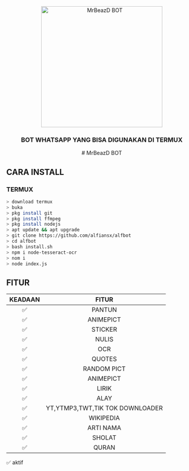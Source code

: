 <div align="center">
    <img alt="MrBeazD BOT" src ="https://i.top4top.io/m_18072o7sa0.mp3" width="320">
    <h3> BOT WHATSAPP YANG BISA DIGUNAKAN DI TERMUX </h3>
# MrBeazD BOT
</div>


## CARA INSTALL

### TERMUX
```bash
> download termux
> buka
> pkg install git
> pkg install ffmpeg
> pkg install nodejs
> apt update && apt upgrade
> git clone https://github.com/alfiansx/alfbot
> cd alfbot
> bash install.sh
> npm i node-tesseract-ocr
> nom i
> node index.js
```


## FITUR

| KEADAAN       |               FITUR     |
| :-----------: | :--------------------------------:  |
|       ✅       |    PANTUN                         |
|       ✅       | ANIMEPICT                         |
|       ✅       | STICKER                           |
|       ✅       | NULIS 
|       ✅       | OCR                               |
|       ✅       | QUOTES                            |
|       ✅       | RANDOM PICT                       |
|       ✅       | ANIMEPICT                         |
|       ✅       | LIRIK                             |
|       ✅       | ALAY                              |
|       ✅       | YT,YTMP3,TWT,TIK TOK DOWNLOADER   |
|       ✅       | WIKIPEDIA                         |
|       ✅       | ARTI NAMA                         |
|       ✅       | SHOLAT                            |
|       ✅       | QURAN                             |

✅ aktif
